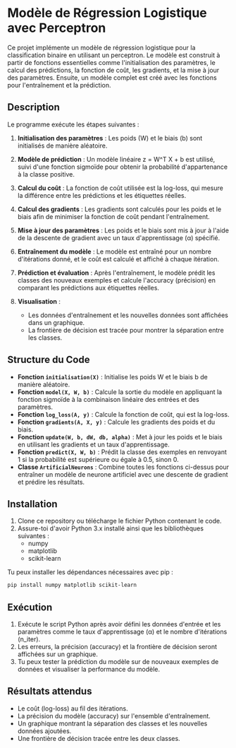 
# Modèle de Régression Logistique avec Perceptron

Ce projet implémente un modèle de régression logistique pour la classification binaire en utilisant un perceptron. Le modèle est construit à partir de fonctions essentielles comme l'initialisation des paramètres, le calcul des prédictions, la fonction de coût, les gradients, et la mise à jour des paramètres. Ensuite, un modèle complet est créé avec les fonctions pour l'entraînement et la prédiction.

## Description

Le programme exécute les étapes suivantes :

1. **Initialisation des paramètres** :
   Les poids (W) et le biais (b) sont initialisés de manière aléatoire.

2. **Modèle de prédiction** :
   Un modèle linéaire z = W^T X + b est utilisé, suivi d'une fonction sigmoïde pour obtenir la probabilité d'appartenance à la classe positive.

3. **Calcul du coût** :
   La fonction de coût utilisée est la log-loss, qui mesure la différence entre les prédictions et les étiquettes réelles.

4. **Calcul des gradients** :
   Les gradients sont calculés pour les poids et le biais afin de minimiser la fonction de coût pendant l'entraînement.

5. **Mise à jour des paramètres** :
   Les poids et le biais sont mis à jour à l'aide de la descente de gradient avec un taux d'apprentissage (α) spécifié.

6. **Entraînement du modèle** :
   Le modèle est entraîné pour un nombre d'itérations donné, et le coût est calculé et affiché à chaque itération.

7. **Prédiction et évaluation** :
   Après l'entraînement, le modèle prédit les classes des nouveaux exemples et calcule l'accuracy (précision) en comparant les prédictions aux étiquettes réelles.

8. **Visualisation** :
   - Les données d'entraînement et les nouvelles données sont affichées dans un graphique.
   - La frontière de décision est tracée pour montrer la séparation entre les classes.

## Structure du Code

- **Fonction `initialisation(X)`** : Initialise les poids W et le biais b de manière aléatoire.
- **Fonction `model(X, W, b)`** : Calcule la sortie du modèle en appliquant la fonction sigmoïde à la combinaison linéaire des entrées et des paramètres.
- **Fonction `log_loss(A, y)`** : Calcule la fonction de coût, qui est la log-loss.
- **Fonction `gradients(A, X, y)`** : Calcule les gradients des poids et du biais.
- **Fonction `update(W, b, dW, db, alpha)`** : Met à jour les poids et le biais en utilisant les gradients et un taux d'apprentissage.
- **Fonction `predict(X, W, b)`** : Prédit la classe des exemples en renvoyant 1 si la probabilité est supérieure ou égale à 0.5, sinon 0.
- **Classe `ArtificialNeurons`** : Combine toutes les fonctions ci-dessus pour entraîner un modèle de neurone artificiel avec une descente de gradient et prédire les résultats.

## Installation

1. Clone ce repository ou télécharge le fichier Python contenant le code.
2. Assure-toi d'avoir Python 3.x installé ainsi que les bibliothèques suivantes :
   - numpy
   - matplotlib
   - scikit-learn

Tu peux installer les dépendances nécessaires avec pip :
```bash
pip install numpy matplotlib scikit-learn
```

## Exécution

1. Exécute le script Python après avoir défini les données d'entrée et les paramètres comme le taux d'apprentissage (α) et le nombre d'itérations (n_iter).
2. Les erreurs, la précision (accuracy) et la frontière de décision seront affichées sur un graphique.
3. Tu peux tester la prédiction du modèle sur de nouveaux exemples de données et visualiser la performance du modèle.

## Résultats attendus

- Le coût (log-loss) au fil des itérations.
- La précision du modèle (accuracy) sur l'ensemble d'entraînement.
- Un graphique montrant la séparation des classes et les nouvelles données ajoutées.
- Une frontière de décision tracée entre les deux classes.

